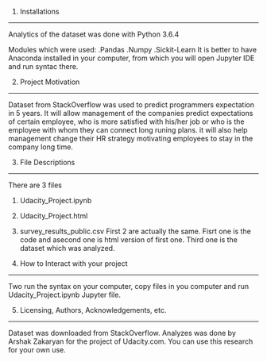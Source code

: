 1. Installations
-------------------------------------------------------

Analytics of the dataset was done with Python 3.6.4

Modules which were used:
  .Pandas
  .Numpy
  .Sickit-Learn
It is better to have Anaconda installed in your computer, from which you will open Jupyter IDE and run syntac there.

2. Project Motivation
-------------------------------------------------------

Dataset from StackOverflow was used to predict programmers expectation in 5 years. It will allow management of the companies predict expectations of certain employee, who is more satisfied with his/her job or who is the employee with whom they can connect long runing plans. it will also help management change their HR strategy motivating employees to stay in the company long time.



3. File Descriptions
-------------------------------------------------------

There are 3 files
 1. Udacity_Project.ipynb
 2. Udacity_Project.html
 3. survey_results_public.csv
First 2 are actually the same. Fisrt one is the code and asecond one is html version of first one. Third one is the dataset which was analyzed.

4. How to Interact with your project
-------------------------------------------------------

Two run the syntax on your computer, copy files in you computer and run Udacity_Project.ipynb Jupyter file.


5. Licensing, Authors, Acknowledgements, etc.
-------------------------------------------------------

Dataset was downloaded from StackOverflow.
Analyzes was done by Arshak Zakaryan for the project of Udacity.com.
You can use this research for your own use.
